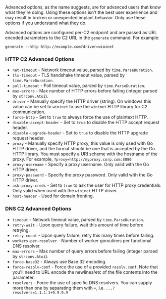 Advanced options, as the name suggests, are for advanced users that know what they're doing. Using these options isn't the best user experience and may result in broken or unexpected implant behavior. Only use these options if you understand what they do.

Advanced options are configured per-C2 endpoint and are passed as URL encoded parameters to the C2 URL in the `generate` command. For example:

```
generate --http http://example.com?driver=wininet
```

### HTTP C2 Advanced Options

- `net-timeout` - Network timeout value, parsed by `time.ParseDuration`.
- `tls-timeout` - TLS handshake timeout value, parsed by `time.ParseDuration`.
- `poll-timeout` - Poll timeout value, parsed by `time.ParseDuration`.
- `max-errors` - Max number of HTTP errors before failing (integer parsed by `strconv.Atoi`).
- `driver` - Manually specify the HTTP driver (string). On windows this value can be set to `wininet` to use the `wininet` HTTP library for C2 communication.
- `force-http` - Set to `true` to always force the use of plaintext HTTP.
- `disable-accept-header` - Set to `true` to disable the HTTP accept request header.
- `disable-upgrade-header` - Set to `true` to disable the HTTP upgrade request header.
- `proxy` - Manually specify HTTP proxy, this value is only used with Go HTTP driver, and the format should be one that is accepted by the Go HTTP library. You must specify a URI scheme with the hostname of the proxy. For example, `?proxy=http://myproxy.corp.com:8080`
- `proxy-username` - Specify a proxy username. Only valid with the Go HTTP driver.
- `proxy-password` - Specify the proxy password. Only valid with the Go HTTP driver.
- `ask-proxy-creds` - Set to `true` to ask the user for HTTP proxy credentials. Only valid when used with the `wininet` HTTP driver.
- `host-header` - Used for domain fronting.

### DNS C2 Advanced Options

- `timeout` - Network timeout value, parsed by `time.ParseDuration`.
- `retry-wait` - Upon query failure, wait this amount of time before retrying.
- `retry-count` - Upon query failure, retry this many times before failing.
- `workers-per-resolver` - Number of worker goroutines per functional DNS resolver.
- `max-errors` - Max number of query errors before failing (integer parsed by `strconv.Atoi`).
- `force-base32` - Always use Base 32 encoding.
- `force-resolv-conf` - Force the use of a provided `resolv.conf`. Note that you'll need to URL encode the newlines/etc of the file contents into the parameter.
- `resolvers` - Force the use of specific DNS resolvers. You can supply more than one by separating them with `+`, i.e. `...?resolvers=1.1.1.1+9.9.9.9`
